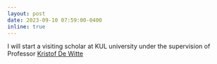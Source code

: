 ```yaml
---
layout: post
date: 2023-09-10 07:59:00-0400
inline: true
---
```

I will start  a visiting scholar at KUL university under the supervision of Professor [Kristof De Witte](https://www.kuleuven.be/wieiswie/en/person/00049626)